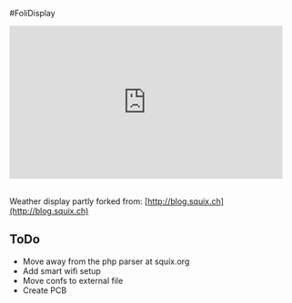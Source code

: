 #FoliDisplay

<iframe width="480" height="270" src="https://www.youtube.com/embed/RvYWB1JjTDw" frameborder="0" allowfullscreen></iframe>
<br><br>

Weather display partly forked from: [http://blog.squix.ch](http://blog.squix.ch)

## ToDo
* Move away from the php parser at squix.org
* Add smart wifi setup
* Move confs to external file
* Create PCB
